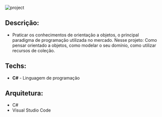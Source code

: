 ![project](https://user-images.githubusercontent.com/6175226/109372999-3cc0fd00-788b-11eb-8add-905e696539af.gif)

## Descrição:

- Praticar os conhecimentos de orientação a objetos, o principal paradigma de programação utilizada no mercado. Nesse projeto: Como pensar orientado a objetos, como modelar o seu domínio, como utilizar recursos de coleção.

## Techs:

- **C#** - Linguagem de programação

## Arquitetura:

- C# 
- Visual Studio Code
